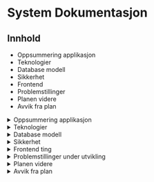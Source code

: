 # System Dokumentasjon

## Innhold
- Oppsummering applikasjon
- Teknologier
- Database modell
- Sikkerhet
- Frontend
- Problemstillinger
- Planen videre
- Avvik fra plan

<details>
  <summary>
    Oppsummering applikasjon
  </summary>
  <p>Oppgaven denne applikasjonen skal utføre er å være et blogg verktøy. Målet var å kunne lage, endre, og slette blogg innlegg. Det skulle også være en måte å gi likes på, sammen med mulighet til å filtrere på kategorier. </p>
</details>
<details>
  <summary>
    Teknologier
  </summary>
  <ul>
    <li>Omega 365 CTP</li>
    <li>Microsoft SQL Server</li>
    <li>Vue.js 3 med TypeScript</li>
    <li>Bootstrap 5.3</li>
  </ul>
</details>
<details>
  <summary>
    Database modell
  </summary>
  <img src="/images/logs/datamodel_v2.png" alt="Datamodell" />
  <p>Det er egentlig en ganske enkel og konsis datamodell. Den består av 5 custom tabeller og 1 Omega 365 system tabell;</p>
  <ul>
    
  <details>
    <summary>
      Tables
    </summary>
    <ul>
      <li>Posts - hvor innholdet til poster er lagret sammen med metadata som hvem som laget posten, dato, og tittel.</li>
      <li>Topics - dette er tabellen som har alle kategoriene i seg, Posts har FK til denne.</li>
      <li>PostsTopics - dette er tabellen som linker sammen Posts og Topics, med FK til begge de tabellene.</li>
      <li>PostsReactionsIcons - dette er tabellen som har alle reaksjonsikonene som kan brukes på innlegg. Her ligger også metadata som om det er en default</li>
      <li>PostsReactions - dette er tabellen der alle reaksjoner legges inn, med FK til Posts og Icons</li>
      <li>Persons - dette er en system tabell som oppbevarer info om alle personer som er registrert i systemet. Alle tabellene har en FK til denne for informasjon om hvem som har laget/oppdatert data.</li>
    </ul>
  </details>
  <details>
    <summary>
      Views
    </summary>
    <ul>
      <li>aviw_Posts - view som henter ut metadata om hvem som har laget innlegget, hvilke reaksjoner som er gjort, og hvilke topics som tilhører.</li>
      <li>aviw_PostsTopics - view som henter metadata om alle valgte topics for innleggene</li>
    </ul>
  </details>
  <details>
    <summary>
      Procedures
    </summary>
    <ul>
      <li>astp_CreatePost - dette er prosedyren som kjøres når ett nytt innlegg blir laget, tar inn parameter: OrgUnit_ID, TextContent, HTMLContent, Title, TopicsJSON</li>
      <li>astp_DeletePost - dette er prosedyren som kjøres når ett innlegg skal slettes, sletter fra alle tabeller med dependencies på Posts, tar in parameter: Post_ID</li>
      <li>astp_UpdatePostTopics - dette er prosedyren som kjøres når en endring blir gjort på topics på eksisterende innlegg, tar inn parameter: Post_ID, TopicsJSON</li>
      <li>astp_AddOrRemoveReaction - dette er prosedyren som kjøres når du trykker på en reaksjon, basert på om raden eksisterer (Icon_ID, Post_ID, CreatedBy_ID) velger den om den skal slette eller legge inn ny rad, tar inn parameter: Icon_ID,  Post_ID</li>
    </ul>
  </details>
  </ul>
</details>
<details>
  <summary>
    Sikkerhet
  </summary>
  <p>Hele løsningen støtter seg på sikkerheten i Omega 365 CTP. Kjernekonsept i sikkerheten er moduler, capabilities, og roller. En modul er som et tilgangskort som sier hva du ha tilgang til i.e. hvilke tabeller og apper du skal ha tilgang til. Roller kan da videre kobles opp til disse, men en rolle er ikke begrenset til bare en modul, den kan ha flere forskjellige, som blir som nøklene på et nøkkelknippe. En bruker kan få tildelt roller basert på hvilke tilganger de skal ha. Capabilities er "spesialtilganger" som blir gitt til noen individe roller for enda strengere sjekker. </p>
  <img src="images/docs/access_model.jpg" alt="tilgangsstyring med roller, moduler, og capabilities" width="50%" />
  <p>I Omega 365 CTP har vi flere måter å autentisere på, mest vanlig er SQL login eller Microsoft login. Med en SQL login som består av ett brukernavn og passord, kjøres ett sikkert API kall til SQL serveren for å autentisere brukeren. Med Microsoft login blir dette sendt til Microsoft og blir sjekket av dem. Om du blir autentisert av Microsoft returnerer de en token slik at Omega 365 vet at du er autentisert.</p>
  <p>Utover dette er to faktor autentisering (2FA) høyst anbefalt. Det er flere forskjellige tilgjengelige valg som: SMS, Email, Time-based One Time Password (TOTP), og Passkey. SMS og Email blir generelt sett på som de minst sikre, men det er bedre enn ingen 2FA. TOTP er basert på engangskoder som kommer opp i apper som Microsoft Authenticator og Google Authenticater når du har registrert en side. Passkeys er et "passwordless" alternativ der innloggingen din er direkte koblet til en enhet du eier som f.eks telefonen din, og dette brukes for å verifisere at du er du.</p>
  <p>Dette gjør det til ett lett oversiktlig system som kan tilpasses til mange forskjellige bruk.</p>
  <p>Sikkerheten i views er egentlig ganske enkel siden den sjekker bare om du lesetilgang på tabellen. For økt sikkerhet har brukere aldri direkte tilgang til tabeller. I stedet brukes views, ofte via en atbv som er automatisk generert for alle nye tabeller. "atbv" står for Application Table View og brukes for å kontrollere hva en bruker kan se.</p>
  <p>Sikkerheten i triggere er litt mer avansert, siden her må det sjekkes på om du har redigering/slette tilganger. På tabellene som relaterer til Posts så sjekker den alltid om <em>du</em> er eier, siden bare eieren av et innlegg kan redigere og/eller slette det. Du skal allerede bli stoppet fra appen, men bør alltid ha en ekstra sjekk i databasen 😊 Dette er sikkerheten de fleste prosedyrene henger seg på. </p>
  <p>All sikkerheten her ble skrevet med bruk av noe som heter SQL Templates, som gjør at du kan skrive en "template" og alle tabeller som oppfyller kravene får da den templaten i den autogenererte seksjonen. Dette sparer en del tid spesielt om du plutselig skal lage et par nye tabeller, eller vil gjøre endringer for mer enn en trigger/view</p>
  <p>For blogg løsningen har jeg satt opp to roller; "Oyvind Blog User" og "Oyvind Blog Admin". Praktisk i appen er det ikke så mye forskjeller, men en admin har også tilgang til å f.eks legge til nye ikoner i PostsReactionsIcons og nye Topics i Topics tabellen. Dette har jeg egentlig gjort for å fremtidssikre løsningen for når eventuelt adminastrive brukere skal implementeres.</p>
</details>
<details>
  <summary>
    Frontend ting
  </summary>
  <p>Noe som skiller denne appen litt fra andre apper er at den bruker noe som heter "vue-router", dette gjør at det skal kjøres som en "single page application (SPA)". Siden hele appen kjører som en SPA, er det nesten null i lastetid, og appen føles veldig sømløs. Det er satt opp noen fallback mekanismer som 404 Not Found side, og redirigering om du prøver å gå til "/", så leder den deg til "/register". Ulempen med "vue-router" er jo at det er vanskligere å feilsøke når du har feil å router nivå, men fordelene utveier ulempene.</p>
  <p>Denne appen består av 3 primær komponenter, som er: Register, View, og Edit. Som navnene beskriver så er det for å se en oversikt over alle innlegg (med filtermuligheter), se hele innlegg på en større skjerm (med anbefalinger for andre innlegg på siden), og redigering av innlegg.</p>
  <p>Veldig sentralt i denne appen er BlogCard komponenten, den sørger for mesteparten av det viselle. Hele Register og View bruker denne på flere steder, og siden dette er en komponent er den lett å gjenbruke og gjøre endringer lett i hele løsningen.</p>
  <p>Siden denne appen er skrevet med bruk av rammeverket Omega 365 CTP, så brukes ett konsept som heter DataSources istedenfor direkte koblinger til en SQL Server. Disse DataSourcene er egentlig bare ett JSON-object som sendes inn til det sikrete APIet slik at den kjører verifisering og sender forespørselen videre til SQL Serveren. Ved bruk at dette konseptet sparer det mye av bryet som er å sette opp direkte koblinger, som da ikke er sikret.
  <p>Appen bruker også noe som heter Dynamic Loading, som gjør at den i starten ikke laster så mange innlegg, men kan raskt laste flere innlegg om bruker ønsker det og trykker på "Load more". Dette konseptet er bedre kjent som Pagination.</p>
  <p>Filteringen fungerer ved å ha to "paths" fra SQL Viewet som da er Topics (ID) og TopicsNames (Name). Topics brukes til å filtrere på med en "LIKE" clause i filterstringen. TopicsNames brukes for å rendere hvilke Topics et innlegg er kategorisert som.</p>
  <p>Reaksjoner fungerer ved at SQL Viewet lager en JSON av alle emojier som er blitt brukt/skal være tilgjengelige. Utifra det JSON-objectet renderer den reaksjonene som en "badge" på hvert innlegg. Det oppdaterer i DOMen dynamisk ved bruk at attributen som heter "key", som gjør at hver gang den endrer seg lastes komponenten på ny. I dette tilfellet står "key" som raden sitt Reactions JSON object, siden det endrer seg når du trykker på en reaksjon.</p>
  <img src="images/docs/app_model.png" alt="illustrasjon av appen og forholdet mellom skjermbildene" width="50%"/>
</details>
<details>
  <summary>
    Problemstillinger under utvikling
  </summary>
  <ol>
    <li>Vue Router - det tok litt lenger tid enn planlagt for å sette opp Vue Router siden dette var noe jeg ikke hadde brukt før. Det ble noen timer med lesing av dokumentasjon, men etter litt for mange timer fikk jeg det på plass.</li>
    <li>
      Dirty håndtering - har hatt litt problemer med håndteringen av om en post i redigeringsmodus er "dirty" eller ikke. Etter litt testing kom jeg frem til at å lage en funksjon som sammenlignet "draft" dataen med dataen i database var den letteste og mest effektive løsningen.
      <img src="images/docs/dirty_handling.png" alt="Unsaved changes alert" />
    </li>
    
  </ol>
</details>
<details>
  <summary>
    Planen videre
  </summary>
  <p>Her er tingene jeg hadde planlagt videre, men som jeg ikke fikk tid til: </p>
  <ul>
    <li>Kommentarfelt</li>
    <li>Arkivering (at poster ikke kommer opp lenger)</li>
    <li>Søkefelt</li>
    <li>Mulighet til å legge til Icons og Topics</li>
    <li>Et admin skjermbilde der en admin kan administrere poster</li>
    <li>Farger på Topics og rendering som Badges</li>
    <li>Taginput for Topics</li>
  </ul>
</details>
<details>
  <summary>
    Avvik fra plan
  </summary>
  <p>Her er avvikene jeg har hatt fra original planen med begrunnelse: </p>
  <ul>
    <li>Vue Router - istedenfor å lage forskjellige skjermbilder og laste de via IFrames valgte jeg å bruke Router siden det ville la meg lage en SPA (Single Page Application) som sparer på lastetid.</li>
    <li>astp_CreateOrUpdatePost - denne fikk i helt den planlagte bruken, for den skulle originalt brukes på save også, men jeg endte opp med å bare bruke den innebygde funksjonaliteten på DataSource, og heller bare bruke denne for å lage nye poster.</li>
    <li>aviw_PostsReactions - denne ble sløyfet for jeg valgte heller å ha en sub select i aviw_Posts formattert som JSON, siden det var lettere for dynamisk rendering av reaksjoner.</li>
    <li>TextContent - i original planen var det ikke planer om å ha ett felt som TextContent, men jeg fant ut at for å ha en "preview" i registeret var det mye lettere å bare lagre ett felt istedenfor å kjøre tung SQL logikk for å fjerne tags fra HTMLContent.</li>
    <li>SQL Templates - i planen var det ikke ment å bruke SQL Templates, men jeg fant ut at for fremtidssikring og eventuelle andre endringer som krever nye tabeller vil det spare en god del tid å bare skrive templates som autogenerer standard sikkerhets sjekker.</li>
    <li>Topics farger - I planen etter endringen om Topics kom, var planen å implementere farger for Topics for å kunne fargekode dem, men grunnet tidspress var det ikke tid til å implementere dette.</li>
  </ul>
</details>
